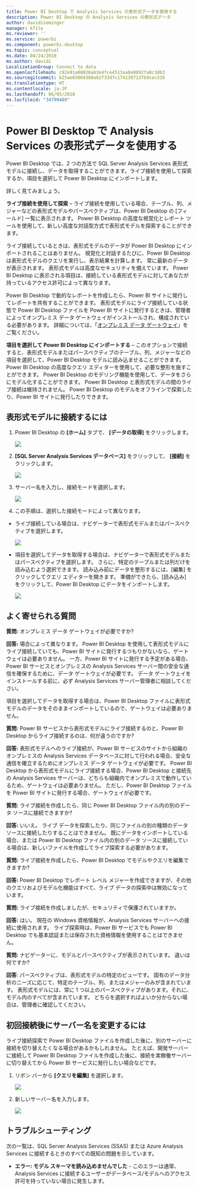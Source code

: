 ```yaml
---
title: Power BI Desktop で Analysis Services の表形式データを使用する
description: Power BI Desktop の Analysis Services の表形式データ
author: davidiseminger
manager: kfile
ms.reviewer: ''
ms.service: powerbi
ms.component: powerbi-desktop
ms.topic: conceptual
ms.date: 04/24/2018
ms.author: davidi
LocalizationGroup: Connect to data
ms.openlocfilehash: c92e91a08026ab3e4fce4513aa8e0892fa0c3db3
ms.sourcegitcommit: b25ae650643b0a62f33d7c1741307137b9cec316
ms.translationtype: HT
ms.contentlocale: ja-JP
ms.lasthandoff: 06/05/2018
ms.locfileid: "34799489"
---
```

# <a name="using-analysis-services-tabular-data-in-power-bi-desktop"></a>Power BI Desktop で Analysis Services の表形式データを使用する
Power BI Desktop では、2 つの方法で SQL Server Analysis Services 表形式モデルに接続し、データを取得することができます。ライブ接続を使用して探索するか、項目を選択して Power BI Desktop にインポートします。

詳しく見てみましょう。

**ライブ接続を使用して探索** – ライブ接続を使用している場合、テーブル、列、メジャーなどの表形式モデルやパースペクティブは、Power BI Desktop の [フィールド] 一覧に表示されます。 Power BI Desktop の高度な視覚化とレポート ツールを使用して、新しい高度な対話型方式で表形式モデルを探索することができます。

ライブ接続しているときは、表形式モデルのデータが Power BI Desktop にインポートされることはありません。 視覚化と対話するたびに、Power BI Desktop は表形式モデルのクエリを実行し、表示結果を計算します。 常に最新のデータが表示されます。 表形式モデルは高度なセキュリティを備えています。 Power BI Desktop に表示される項目は、接続している表形式モデルに対してあなたが持っているアクセス許可によって異なります。

Power BI Desktop で動的なレポートを作成したら、Power BI サイトに発行してレポートを共有することができます。 表形式モデルにライブ接続している状態で Power BI Desktop ファイルを Power BI サイトに発行するときは、管理者によってオンプレミス データ ゲートウェイがインストールされ、構成されている必要があります。 詳細については、「[オンプレミス データ ゲートウェイ](service-gateway-onprem.md)」をご覧ください。

**項目を選択して Power BI Desktop にインポートする** – このオプションで接続すると、表形式モデルまたはパースペクティブのテーブル、列、メジャーなどの項目を選択して、Power BI Desktop モデルに読み込ませることができます。 Power BI Desktop の高度なクエリ エディターを使用して、必要な整形を施すことができます。 Power BI Desktop のモデリング機能を使用して、データをさらにモデル化することができます。 Power BI Desktop と表形式モデルの間のライブ接続は維持されません。 Power BI Desktop のモデルをオフラインで探索したり、Power BI サイトに発行したりできます。

## <a name="to-connect-to-a-tabular-model"></a>表形式モデルに接続するには
1. Power BI Desktop の **[ホーム]** タブで、 **[データの取得]** をクリックします。
   
   ![](media/desktop-analysis-services-tabular-data/pbid_sqlas_getdata.png)
2. **[SQL Server Analysis Services データベース]** をクリックして、 **[接続]** をクリックします。
   
   ![](media/desktop-analysis-services-tabular-data/pbid_sqlas_getdata_as.png)
3. サーバー名を入力し、接続モードを選択します。 
   
   ![](media/desktop-analysis-services-tabular-data/pbid_sqlas_getdata_as_server.png)
4. この手順は、選択した接続モードによって異なります。

* ライブ接続している場合は、ナビゲーターで表形式モデルまたはパースペクティブを選択します。
  
  ![](media/desktop-analysis-services-tabular-data/pbid_sqlas_getdata_as_live.png)
* 項目を選択してデータを取得する場合は、ナビゲーターで表形式モデルまたはパースペクティブを選択します。 さらに、特定のテーブルまたは列だけを読み込むよう選択できます。 読み込み前にデータを整形するには、[編集] をクリックしてクエリ エディターを開きます。 準備ができたら、[読み込み] をクリックして、Power BI Desktop にデータをインポートします。

  ![](media/desktop-analysis-services-tabular-data/pbid_sqlas_getdata_as_select.png)

## <a name="frequently-asked-questions"></a>よく寄せられる質問
**質問:** オンプレミス データ ゲートウェイが必要ですか?

**回答:** 場合によって異なります。 Power BI Desktop を使用して表形式モデルにライブ接続していても、Power BI サイトに発行するつもりがないなら、ゲートウェイは必要ありません。 一方、Power BI サイトに発行する予定がある場合、Power BI サービスとオンプレミスの Analysis Services サーバー間の安全な通信を確保するために、データ ゲートウェイが必要です。 データ ゲートウェイをインストールする前に、必ず Analysis Services サーバー管理者に相談してください。

項目を選択してデータを取得する場合は、Power BI Desktop ファイルに表形式モデルのデータをそのままインポートしているので、ゲートウェイは必要ありません。

**質問:** Power BI サービスから表形式モデルにライブ接続するのと、Power BI Desktop からライブ接続するのは、何が違うのですか?

**回答:** 表形式モデルへのライブ接続が、Power BI サービスのサイトから組織のオンプレミスの Analysis Services データベースに対して行われる場合、安全な通信を確立するためにオンプレミス データ ゲートウェイが必要です。 Power BI Desktop から表形式モデルにライブ接続する場合、Power BI Desktop と接続先の Analysis Services サーバーは、どちらも組織内でオンプレミスで動作しているため、ゲートウェイは必要ありません。 ただし、Power BI Desktop ファイルを Power BI サイトに発行する場合、ゲートウェイが必要です。

**質問:** ライブ接続を作成したら、同じ Power BI Desktop ファイル内の別のデータ ソースに接続できますか?

**回答:** いいえ。 ライブ データを探索したり、同じファイルの別の種類のデータ ソースに接続したりすることはできません。 既にデータをインポートしている場合、または Power BI Desktop ファイル内の別のデータ ソースに接続している場合は、新しいファイルを作成してライブ探索する必要があります。

**質問:** ライブ接続を作成したら、Power BI Desktop でモデルやクエリを編集できますか?

**回答:** Power BI Desktop でレポート レベル メジャーを作成できますが、その他のクエリおよびモデル化機能はすべて、ライブ データの探索中は無効になっています。

**質問:** ライブ接続を作成しましたが、セキュリティで保護されていますか。

**回答:** はい。 現在の Windows 資格情報が、Analysis Services サーバーへの接続に使用されます。 ライブ探索時は、Power BI サービスでも Power BI Desktop でも基本認証または保存された資格情報を使用することはできません。

**質問:** ナビゲーターに、モデルとパースペクティブが表示されています。 違いは何ですか?

**回答**: パースペクティブは、表形式モデルの特定のビューです。 固有のデータ分析のニーズに応じて、特定のテーブル、列、またはメジャーのみが含まれています。 表形式モデルには、常に 1 つ以上のパースペクティブがあります。それに、モデル内のすべてが含まれています。 どちらを選択すればよいか分からない場合は、管理者に確認してください。

## <a name="to-change-the-server-name-after-initial-connection"></a>初回接続後にサーバー名を変更するには
ライブ接続探索で Power BI Desktop ファイルを作成した後に、別のサーバーに接続を切り替えたくなる場合があるかもしれません。 たとえば、開発サーバーに接続して Power BI Desktop ファイルを作成した後に、接続を実稼働サーバーに切り替えてから Power BI サービスに発行したい場合などです。

1. リボン バーから **[クエリを編集]** を選択します。
   
   ![](media/desktop-analysis-services-tabular-data/pbid_sqlas_chname_editquery.png)
2. 新しいサーバー名を入力します。
   
   ![](media/desktop-analysis-services-tabular-data/pbid_sqlas_chname_dialog.png)
   
   
## <a name="troubleshooting"></a>トラブルシューティング 
次の一覧は、SQL Server Analysis Services (SSAS) または Azure Analysis Services に接続するときのすべての既知の問題を示しています。 

* **エラー: モデル スキーマを読み込めませんでした** - このエラーは通常、Analysis Services に接続するユーザーがデータベース/モデルへのアクセス許可を持っていない場合に発生します。

